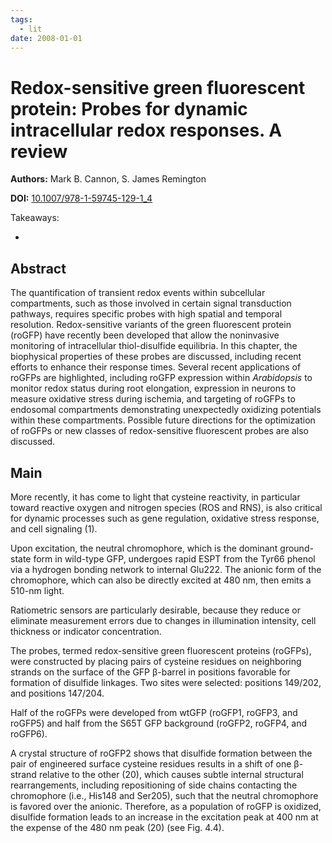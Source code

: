 ```yaml
---
tags:
  - lit
date: 2008-01-01
---
```


# Redox-sensitive green fluorescent protein: Probes for dynamic intracellular redox responses. A review

**Authors:** Mark B. Cannon, S. James Remington

**DOI:** [10.1007/978-1-59745-129-1_4](https://doi.org/10.1007/978-1-59745-129-1_4)

<!-- more -->

Takeaways:

- 

## Abstract

The quantification of transient redox events within subcellular compartments, such as those involved in certain signal transduction pathways, requires specific probes with high spatial and temporal resolution. Redox-sensitive variants of the green fluorescent protein (roGFP) have recently been developed that allow the noninvasive monitoring of intracellular thiol-disulfide equilibria. In this chapter, the biophysical properties of these probes are discussed, including recent efforts to enhance their response times. Several recent applications of roGFPs are highlighted, including roGFP expression within _Arabidopsis_ to monitor redox status during root elongation, expression in neurons to measure oxidative stress during ischemia, and targeting of roGFPs to endosomal compartments demonstrating unexpectedly oxidizing potentials within these compartments. Possible future directions for the optimization of roGFPs or new classes of redox-sensitive fluorescent probes are also discussed.

## Main

More recently, it has come to light that cysteine reactivity, in particular toward reactive oxygen and nitrogen species (ROS and RNS), is also critical for dynamic processes such as gene regulation, oxidative stress response, and cell signaling (1).

Upon excitation, the neutral chromophore, which is the dominant ground-state form in wild-type GFP, undergoes rapid ESPT from the Tyr66 phenol via a hydrogen bonding network to internal Glu222. The anionic form of the chromophore, which can also be directly excited at 480 nm, then emits a 510-nm light.

Ratiometric sensors are particularly desirable, because they reduce or eliminate measurement errors due to changes in illumination intensity, cell thickness or indicator concentration.

The probes, termed redox-sensitive green fluorescent proteins (roGFPs), were constructed by placing pairs of cysteine residues on neighboring strands on the surface of the GFP β-barrel in positions favorable for formation of disulfide linkages. Two sites were selected: positions 149/202, and positions 147/204.

Half of the roGFPs were developed from wtGFP (roGFP1, roGFP3, and roGFP5) and half from the S65T GFP background (roGFP2, roGFP4, and roGFP6).

A crystal structure of roGFP2 shows that disulfide formation between the pair of engineered surface cysteine residues results in a shift of one β-strand relative to the other (20), which causes subtle internal structural rearrangements, including repositioning of side chains contacting the chromophore (i.e., His148 and Ser205), such that the neutral chromophore is favored over the anionic. Therefore, as a population of roGFP is oxidized, disulfide formation leads to an increase in the excitation peak at 400 nm at the expense of the 480 nm peak (20) (see Fig. 4.4).

